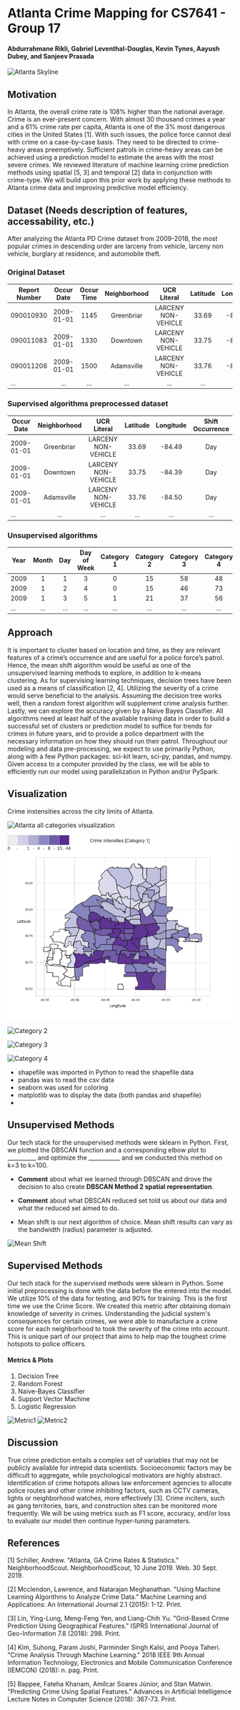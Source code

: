 # Atlanta Crime Mapping for CS7641 - Group 17
#### Abdurrahmane Rikli, Gabriel Leventhal-Douglas, Kevin Tynes, Aayush Dubey, and Sanjeev Prasada

![Atlanta Skyline](http://media.bizj.us/view/img/6139341/atlanta-skyline*750xx3684-2070-0-28.jpg)

## Motivation
In Atlanta, the overall crime rate is 108% higher than the national average. Crime is an ever-present concern. With almost 30 thousand crimes a year and a 61% crime rate per capita, Atlanta is one of the 3% most dangerous cities in the United States [1]. With such issues, the police force cannot deal with crime on a case-by-case basis. They need to be directed to crime-heavy areas preemptively. Sufficient patrols in crime-heavy areas can be
achieved using a prediction model to estimate the areas with the most severe crimes. We reviewed literature of machine learning crime prediction methods using spatial [5, 3] and temporal [2] data in conjunction with crime-type. We will build upon this prior work by applying these methods to Atlanta crime data and improving predictive model efficiency.


## Dataset (Needs description of features, accessability, etc.)
After analyzing the Atlanta PD Crime dataset from 2009-2018, the most popular crimes in descending order are larceny from vehicle, larceny non vehicle, burglary at residence, and automobile theft.

### Original Dataset

 Report Number | Occur Date | Occur Time | Neighborhood |   UCR Literal       | Latitude | Longitude 
 ------------- |:----------:|:----------:|:------------:|:-------------------:|:--------:|:---------:
 090010930     | 2009-01-01 |    1145    | Greenbriar   | LARCENY NON-VEHICLE | 33.69    | -84.49    
 090011083     | 2009-01-01 |    1330    | Downtown     | LARCENY NON-VEHICLE | 33.75    | -84.39    
 090011208     | 2009-01-01 |    1500    | Adamsville   | LARCENY NON-VEHICLE | 33.76    | -84.50    
 ...           |    ...     | ...        | ...          | ...                 | ...      | ...

### Supervised algorithms preprocessed dataset

Occur Date  | Neighborhood|   UCR Literal       | Latitude | Longitude  | Shift Occurrence 
 -----------|:-----------:|:-------------------:|:--------:|:----------:|:----------------:
 2009-01-01 | Greenbriar  | LARCENY NON-VEHICLE | 33.69    | -84.49     |  Day
 2009-01-01 | Downtown    | LARCENY NON-VEHICLE | 33.75    | -84.39     |  Day
 2009-01-01 | Adamsville  | LARCENY NON-VEHICLE | 33.76    | -84.50     |  Day
 ...        | ...         |    ...              | ...      | ...        |  ...  

### Unsupervised algorithms

Year  | Month |  Day  | Day of Week  | Category 1 | Category 2 | Category 3 | Category 4 
 -----|:-----:|:-----:|:------------:|:----------:|:----------:|:----------:|:----------:
 2009 | 1     |   1   | 3            | 0          |  15        |    58      |  48
 2009 | 1     |   2   | 4            | 0          |  15        |    46      |  73
 2009 | 1     |   3   | 5            | 1          |  21        |    37      |  56
 ...  | ...   | ...   | ...          | ...        |  ...       |    ...     |  ...       

## Approach
It is important to cluster based on location and time, as they are relevant features of a crime’s occurrence and are useful for a police force’s patrol. Hence, the mean shift algorithm would be useful as one of the unsupervised learning methods to explore, in addition to k-means clustering. As for supervising learning techniques, decision trees have been used as a means of classification [2, 4]. Utilizing the severity of a crime would serve beneficial to the analysis. Assuming the decision tree works well, then a random forest algorithm will supplement crime analysis further. Lastly, we can explore the accuracy given by a Naive Bayes Classifier. All algorithms need at least half of the available training data in order to build a successful set of clusters or prediction model to suffice for trends for crimes in future years, and to provide a police department with the necessary information on how they should run their patrol. Throughout our modeling and data pre-processing, we expect to use primarily Python, along with a few Python packages: sci-kit learn, sci-py, pandas, and numpy. Given access to a computer provided by the class, we will be able to efficiently run our model using parallelization in Python and/or PySpark.

## Visualization
Crime instensities across the city limits of Atlanta. 

![Atlanta all categories visualization](https://imgur.com/kk4YhHq)


![Category 1](images/visualization/Crime_intensities_category_1.png?raw=true)

![Category 2](https://raw.github.com/sanjeevprasada/AtlantaCrime/blob/master/images/visualization/Crime_intensities_category_2.png)

![Category 3](https://raw.github.com/sanjeevprasada/AtlantaCrime/blob/master/images/visualization/Crime_intensities_category_3.png)

![Category 4](https://raw.github.com/sanjeevprasada/AtlantaCrime/blob/master/images/visualization/Crime_intensities_category_4.png)



+ shapefile was imported in Python to read the shapefile data
+ pandas was to read the csv data
+ seaborn was used for coloring
+ matplotlib was to display the data (both pandas and shapefile)
+ 

## Unsupervised Methods
Our tech stack for the unsupervised methods were sklearn in Python. First, we plotted the DBSCAN function and a corresponding elbow plot to __________ and optimize the ___________ and we conducted this method on k=3 to k=100. 
+ __Comment__ about what we learned through DBSCAN and drove the decision to also create __**DBSCAN Method 2** spatial representation__. 



+ __Comment__ about what DBSCAN reduced set told us about our data and what the reduced set aimed to do.

+ Mean shift is our next algorithm of choice. Mean shift results can vary as the bandwidth (radius) parameter is adjusted.

![Mean Shift](link)


## Supervised Methods
Our tech stack for the supervised methods were sklearn in Python. Some initial preprocessing is done with the data before the entered into the model. We utilize 10% of the data for testing, and 90% for training. This is the first time we use the Crime Score. We created this metric after obtaining domain knowledge of severity in crimes. Understanding the judicial system's consequences for certain crimes, we were able to manufacture a crime score for each neighborhood to took the severity of the crime into account. This is unique part of our project that aims to help map the toughest crime hotspots to police officers. 



#### Metrics & Plots
1. Decision Tree
2. Random Forest
3. Naive-Bayes Classifier
4. Support Vector Machine
5. Logistic Regression

![Metric1](link)
![Metric2](link)




## Discussion 
True crime prediction entails a complex set of variables that may not be publicly available for intrepid data scientists.
Socioeconomic factors may be difficult to aggregate, while psychological motivators are highly abstract. Identification
of crime hotspots allows law enforcement agencies to allocate police routes and other crime inhibiting factors, such as
CCTV cameras, lights or neighborhood watches, more effectively [3]. Crime inciters, such as gang territories, bars, and
construction sites can be monitored more frequently. We will be using metrics such as F1 score, accuracy, and/or loss to
evaluate our model then continue hyper-tuning parameters.


## References 
[1] Schiller, Andrew. "Atlanta, GA Crime Rates & Statistics." NeighborhoodScout. NeighborhoodScout, 10 June 2019. Web. 30
Sept. 2019. </br>

[2] Mcclendon, Lawrence, and Natarajan Meghanathan. "Using Machine Learning Algorithms to Analyze Crime
Data." Machine Learning and Applications: An International Journal 2.1 (2015): 1-12. Print. </br>

[3] Lin, Ying-Lung, Meng-Feng Yen, and Liang-Chih Yu. "Grid-Based Crime Prediction Using Geographical Features."
ISPRS International Journal of Geo-Information 7.8 (2018): 298. Print. </br>

[4] Kim, Suhong, Param Joshi, Parminder Singh Kalsi, and Pooya Taheri. "Crime Analysis Through Machine Learning."
2018 IEEE 9th Annual Information Technology, Electronics and Mobile Communication Conference (IEMCON)
(2018): n. pag. Print. </br>

[5] Bappee, Fateha Khanam, Amílcar Soares Júnior, and Stan Matwin. "Predicting Crime Using Spatial Features."
Advances in Artificial Intelligence Lecture Notes in Computer Science (2018): 367-73. Print.

